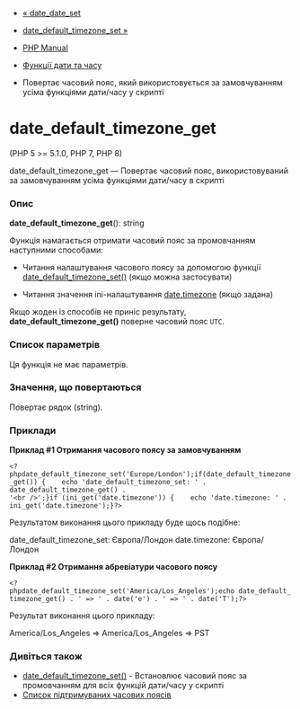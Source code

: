 - [« date_date_set](function.date-date-set.md)
- [date_default_timezone_set »](function.date-default-timezone-set.md)

- [PHP Manual](index.md)
- [Функції дати та часу](ref.datetime.md)
- Повертає часовий пояс, який використовується за замовчуванням усіма функціями
дати/часу у скрипті

# date_default_timezone_get

(PHP 5 \>= 5.1.0, PHP 7, PHP 8)

date_default_timezone_get — Повертає часовий пояс, використовуваний за
замовчуванням усіма функціями дати/часу в скрипті

### Опис

**date_default_timezone_get**(): string

Функція намагається отримати часовий пояс за промовчанням
наступними способами:

- Читання налаштування часового поясу за допомогою функції
[date_default_timezone_set()](function.date-default-timezone-set.md)
(якщо можна застосувати)

- Читання значення ini-налаштування
[date.timezone](datetime.configuration.md#ini.date.timezone) (якщо
задана)

Якщо жоден із способів не приніс результату,
**date_default_timezone_get()** поверне часовий пояс `UTC`.

### Список параметрів

Ця функція не має параметрів.

### Значення, що повертаються

Повертає рядок (string).

### Приклади

**Приклад #1 Отримання часового поясу за замовчуванням**

` <?phpdate_default_timezone_set('Europe/London');if(date_default_timezone_get()) {    echo 'date_default_timezone_set: ' . date_default_timezone_get() . '<br />';}if (ini_get('date.timezone')) {    echo 'date.timezone: ' . ini_get('date.timezone');}?> `

Результатом виконання цього прикладу буде щось подібне:

date_default_timezone_set: Європа/Лондон
date.timezone: Європа/Лондон

**Приклад #2 Отримання абревіатури часового поясу**

` <?phpdate_default_timezone_set('America/Los_Angeles');echo date_default_timezone_get() . ' => ' . date('e') . ' => ' . date('T');?> `

Результат виконання цього прикладу:

America/Los_Angeles => America/Los_Angeles => PST

### Дивіться також

- [date_default_timezone_set()](function.date-default-timezone-set.md) -
Встановлює часовий пояс за промовчанням для всіх функцій
дати/часу у скрипті
- [Список підтримуваних часових поясів](timezones.md)
